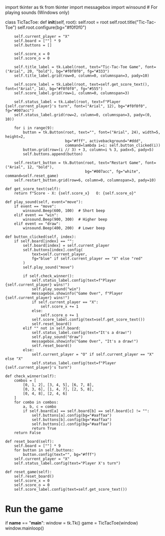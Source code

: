 import tkinter as tk
from tkinter import messagebox
import winsound  # For playing sounds (Windows only)

class TicTacToe:
    def __init__(self, root):
        self.root = root
        self.root.title("Tic-Tac-Toe")
        self.root.configure(bg="#f0f0f0")

        self.current_player = "X"
        self.board = [""] * 9
        self.buttons = []

        self.score_x = 0
        self.score_o = 0

        self.title_label = tk.Label(root, text="Tic-Tac-Toe Game", font=("Arial", 20, "bold"), bg="#f0f0f0", fg="#333")
        self.title_label.grid(row=0, column=0, columnspan=3, pady=10)

        self.score_label = tk.Label(root, text=self.get_score_text(), font=("Arial", 14), bg="#f0f0f0", fg="#555")
        self.score_label.grid(row=1, column=0, columnspan=3)

        self.status_label = tk.Label(root, text=f"Player {self.current_player}'s turn", font=("Arial", 12), bg="#f0f0f0", fg="#007acc")
        self.status_label.grid(row=2, column=0, columnspan=3, pady=(0, 10))

        for i in range(9):
            button = tk.Button(root, text="", font=("Arial", 24), width=5, height=2,
                               bg="#fff", activebackground="#ddd",
                               command=lambda i=i: self.button_clicked(i))
            button.grid(row=(i // 3) + 3, column=i % 3, padx=5, pady=5)
            self.buttons.append(button)

        self.restart_button = tk.Button(root, text="Restart Game", font=("Arial", 12, "bold"),
                                        bg="#007acc", fg="white", command=self.reset_game)
        self.restart_button.grid(row=6, column=0, columnspan=3, pady=10)

    def get_score_text(self):
        return f"Score - X: {self.score_x}   O: {self.score_o}"

    def play_sound(self, event="move"):
        if event == "move":
            winsound.Beep(600, 100)  # Short beep
        elif event == "win":
            winsound.Beep(900, 300)  # Higher beep
        elif event == "draw":
            winsound.Beep(400, 200)  # Lower beep

    def button_clicked(self, index):
        if self.board[index] == "":
            self.board[index] = self.current_player
            self.buttons[index].config(
                text=self.current_player,
                fg="blue" if self.current_player == "X" else "red"
            )
            self.play_sound("move")

            if self.check_winner():
                self.status_label.config(text=f"Player {self.current_player} wins!")
                self.play_sound("win")
                messagebox.showinfo("Game Over", f"Player {self.current_player} wins!")
                if self.current_player == "X":
                    self.score_x += 1
                else:
                    self.score_o += 1
                self.score_label.config(text=self.get_score_text())
                self.reset_board()
            elif "" not in self.board:
                self.status_label.config(text="It's a draw!")
                self.play_sound("draw")
                messagebox.showinfo("Game Over", "It's a draw!")
                self.reset_board()
            else:
                self.current_player = "O" if self.current_player == "X" else "X"
                self.status_label.config(text=f"Player {self.current_player}'s turn")

    def check_winner(self):
        combos = [
            [0, 1, 2], [3, 4, 5], [6, 7, 8],
            [0, 3, 6], [1, 4, 7], [2, 5, 8],
            [0, 4, 8], [2, 4, 6]
        ]
        for combo in combos:
            a, b, c = combo
            if self.board[a] == self.board[b] == self.board[c] != "":
                self.buttons[a].config(bg="#aaffaa")
                self.buttons[b].config(bg="#aaffaa")
                self.buttons[c].config(bg="#aaffaa")
                return True
        return False

    def reset_board(self):
        self.board = [""] * 9
        for button in self.buttons:
            button.config(text="", bg="#fff")
        self.current_player = "X"
        self.status_label.config(text="Player X's turn")

    def reset_game(self):
        self.reset_board()
        self.score_x = 0
        self.score_o = 0
        self.score_label.config(text=self.get_score_text())

# Run the game
if __name__ == "__main__":
    window = tk.Tk()
    game = TicTacToe(window)
    window.mainloop()
